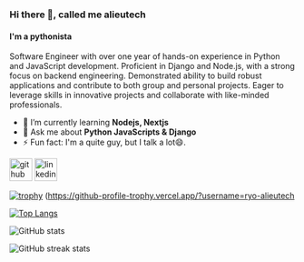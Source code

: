 ### Hi there 👋, called me alieutech
#### I'm a pythonista
Software Engineer with over one year of hands-on experience in Python and JavaScript development. Proficient in Django and Node.js, with a strong focus on backend engineering. Demonstrated ability to build robust applications and contribute to both group and personal projects. Eager to leverage skills in innovative projects and collaborate with like-minded professionals.


- 🌱 I’m currently learning **Nodejs, Nextjs**
- 💬 Ask me about **Python JavaScripts & Django**
- ⚡ Fun fact: I'm a quite guy, but I talk a lot😄. 


[<img src='https://cdn.jsdelivr.net/npm/simple-icons@3.0.1/icons/github.svg' alt='github' height='40'>](https://github.com/alieutech)  [<img src='https://cdn.jsdelivr.net/npm/simple-icons@3.0.1/icons/linkedin.svg' alt='linkedin' height='40'>](https://www.linkedin.com/in/alieu-saidy-b1833a27b)  

[![trophy](https://github-profile-trophy.vercel.app/?username=alieutech)](https://github.com/ryo-ma/github-profile-trophy)
(https://github-profile-trophy.vercel.app/?username=ryo-alieutech

[![Top Langs](https://github-readme-stats.vercel.app/api/top-langs/?username=alieutech)](https://github.com/anuraghazra/github-readme-stats)

![GitHub stats](https://github-readme-stats.vercel.app/api?username=alieutech&show_icons=true&count_private=true)  

![GitHub streak stats](https://streak-stats.demolab.com/?user=alieutech)  

